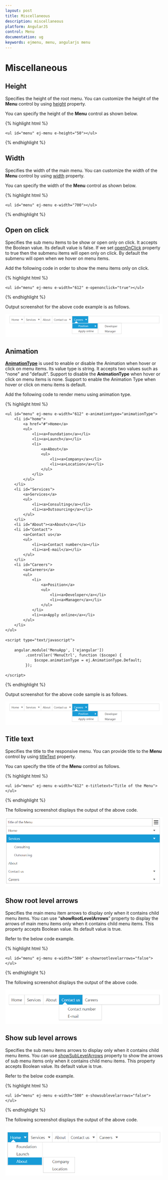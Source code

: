 ```yaml
---
layout: post
title: Miscellaneous
description: miscellaneous
platform: AngularJS
control: Menu
documentation: ug
keywords: ejmenu, menu, angularjs menu
---
```


# Miscellaneous

## Height

Specifies the height of the root menu. You can customize the height of the **Menu** control by using [height](https://help.syncfusion.com/api/js/ejmenu#members:height) property. 

You can specify the height of the **Menu** control as shown below.

{% highlight html %}

    <ul id="menu" ej-menu e-height="50"></ul>

{% endhighlight %}

## Width

Specifies the width of the main menu. You can customize the width of the **Menu** control by using [width](https://help.syncfusion.com/api/js/ejmenu#members:width) property.

You can specify the width of the **Menu** control as shown below.

{% highlight html %}

    <ul id="menu" ej-menu e-width="700"></ul>

{% endhighlight %}

## Open on click

Specifies the sub menu items to be show or open only on click. It accepts the Boolean value. Its default value is false. If we set [openOnClick](https://help.syncfusion.com/api/js/ejmenu#members:openonclick) property to true then the submenu items will open only on click. By default the submenu will open when we hover on menu items.

Add the following code in order to show the menu items only on click. 

{% highlight html %}

    <ul id="menu" ej-menu e-width="612" e-openonclick="true"></ul>

{% endhighlight %}


Output screenshot for the above code example is as follows.

![](Miscellaneous_images/Miscellaneous_img1.png)


## Animation

[**AnimationType**](https://help.syncfusion.com/api/js/ejmenu#members:animationtype) is used to enable or disable the Animation when hover or click on menu items. Its value type is string. It accepts two values such as "none" and "default". Support to disable the **AnimationType** when hover or click on menu items is none. Support to enable the Animation Type when hover or click on menu items is default. 

Add the following code to render menu using animation type. 

{% highlight html %}

    <ul id="menu" ej-menu e-width="612" e-animationtype="animationType">
        <li id="home">
            <a href="#">Home</a>
            <ul>
                <li><a>Foundation</a></li>
                <li><a>Launch</a></li>
                <li>
                    <a>About</a>
                    <ul>
                        <li><a>Company</a></li>
                        <li><a>Location</a></li>
                    </ul>
                </li>
            </ul>
        </li>
        <li id="Services">
            <a>Services</a>
            <ul>
                <li><a>Consulting</a></li>
                <li><a>Outsourcing</a></li>
            </ul>
        </li>
        <li id="About"><a>About</a></li>
        <li id="Contact">
            <a>Contact us</a>
            <ul>
                <li><a>Contact number</a></li>
                <li><a>E-mail</a></li>
            </ul>
        </li>
        <li id="Careers">
            <a>Careers</a>
            <ul>
                <li>
                    <a>Position</a>
                    <ul>
                        <li><a>Developer</a></li>
                        <li><a>Manager</a></li>
                    </ul>
                </li>
                <li><a>Apply online</a></li>
            </ul>
        </li>
    </ul>

    <script type="text/javascript">

        angular.module('MenuApp', ['ejangular'])
             .controller('MenuCtrl', function ($scope) {
                 $scope.animationType = ej.AnimationType.Default;
             });

    </script>

{% endhighlight %}

Output screenshot for the above code sample is as follows.

![](Miscellaneous_images/Miscellaneous_img2.png)


## Title text

Specifies the title to the responsive menu. You can provide title to the **Menu** control by using [titleText](https://help.syncfusion.com/api/js/ejmenu#members:titletext) property. 

You can specify the title of the **Menu** control as follows.

{% highlight html %}

    <ul id="menu" ej-menu e-width="612" e-titletext="Title of the Menu">
    </ul>

{% endhighlight %}

The following screenshot displays the output of the above code.

![](Miscellaneous_images/Miscellaneous_img3.png)


## Show root level arrows

Specifies the main menu item arrows to display only when it contains child menu items. You can use “**showRootLevelArrows**” property to display the arrows of main menu items only when it contains child menu items. This property accepts Boolean value. Its default value is true. 

Refer to the below code example.

{% highlight html %}

    <ul id="menu" ej-menu e-width="500" e-showrootlevelarrows="false">
    </ul>

{% endhighlight %}


The following screenshot displays the output of the above code.

![](Miscellaneous_images/Miscellaneous_img4.png)


## Show sub level arrows

Specifies the sub menu items arrows to display only when it contains child menu items. You can use [showSubLevelArrows](https://help.syncfusion.com/api/js/ejmenu#members:showsublevelarrows) property to show the arrows of sub menu items only when it contains child menu items. This property accepts Boolean value. Its default value is true. 

Refer to the below code example.

{% highlight html %}

    <ul id="menu" ej-menu e-width="500" e-showsublevelarrows="false">
    </ul>

{% endhighlight %}

The following screenshot displays the output of the above code.

![](Miscellaneous_images/Miscellaneous_img5.png)